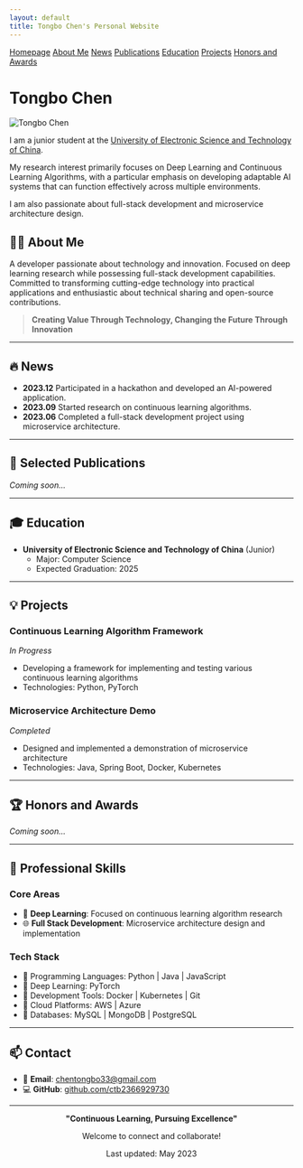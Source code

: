 ```yaml
---
layout: default
title: Tongbo Chen's Personal Website
---
```


<div class="navigation">
  <a href="#" class="active">Homepage</a>
  <a href="#about">About Me</a>
  <a href="#news">News</a>
  <a href="#publications">Publications</a>
  <a href="#education">Education</a>
  <a href="#projects">Projects</a>
  <a href="#honors">Honors and Awards</a>
</div>

# Tongbo Chen

<div class="profile-section">
  <img src="assets/images/profile.jpg" alt="Tongbo Chen" class="profile-image" onerror="this.style.display='none'">
  <div class="profile-info">
    <p>I am a junior student at the <a href="https://en.uestc.edu.cn/">University of Electronic Science and Technology of China</a>.</p>
    <p>My research interest primarily focuses on Deep Learning and Continuous Learning Algorithms, with a particular emphasis on developing adaptable AI systems that can function effectively across multiple environments.</p>
    <p>I am also passionate about full-stack development and microservice architecture design.</p>
  </div>
</div>

<div id="about"></div>

## 👨‍💻 About Me

A developer passionate about technology and innovation. Focused on deep learning research while possessing full-stack development capabilities.  
Committed to transforming cutting-edge technology into practical applications and enthusiastic about technical sharing and open-source contributions.

> **Creating Value Through Technology, Changing the Future Through Innovation**

---
<div id="news"></div>

## 🔥 News

- **2023.12** Participated in a hackathon and developed an AI-powered application.
- **2023.09** Started research on continuous learning algorithms.
- **2023.06** Completed a full-stack development project using microservice architecture.

---
<div id="publications"></div>

## 📝 Selected Publications

*Coming soon...*

---
<div id="education"></div>

## 🎓 Education

- **University of Electronic Science and Technology of China** (Junior)
  - Major: Computer Science
  - Expected Graduation: 2025

---
<div id="projects"></div>

## 💡 Projects

### Continuous Learning Algorithm Framework
*In Progress*
- Developing a framework for implementing and testing various continuous learning algorithms
- Technologies: Python, PyTorch

### Microservice Architecture Demo
*Completed*
- Designed and implemented a demonstration of microservice architecture
- Technologies: Java, Spring Boot, Docker, Kubernetes

---
<div id="honors"></div>

## 🏆 Honors and Awards

*Coming soon...*

---

## 🚀 Professional Skills

### Core Areas
- 🤖 **Deep Learning**: Focused on continuous learning algorithm research
- 🌐 **Full Stack Development**: Microservice architecture design and implementation

### Tech Stack

- 🔹 Programming Languages: Python | Java | JavaScript
- 🔹 Deep Learning: PyTorch
- 🔹 Development Tools: Docker | Kubernetes | Git
- 🔹 Cloud Platforms: AWS | Azure
- 🔹 Databases: MySQL | MongoDB | PostgreSQL

---

## 📫 Contact

- 📧 **Email**: [chentongbo33@gmail.com](mailto:chentongbo33@gmail.com)  
- 💻 **GitHub**: [github.com/ctb2366929730](https://github.com/ctb2366929730)

---

<div align="center">
    <p><strong>"Continuous Learning, Pursuing Excellence"</strong></p>
    <p>Welcome to connect and collaborate!</p>
    <p>Last updated: May 2023</p>
</div>